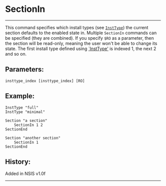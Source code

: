 # SectionIn

---

This command specifies which install types (see [`InstType`][1]) the current section defaults to the enabled state in. Multiple `SectionIn` commands can be specified (they are combined). If you specify `$RO` as a parameter, then the section will be read-only, meaning the user won't be able to change its state. The first install type defined using [`InstType'][1] is indexed 1, the next 2 and so on.

## Parameters:

    insttype_index [insttype_index] [RO]

## Example:

	InstType "full"
	InstType "minimal"
	 
	Section "a section"
		SectionIn 1 2
	SectionEnd
	 
	Section "another section"
		SectionIn 1
	SectionEnd

## History:

Added in NSIS v1.0f

---

[1]: InstType.md